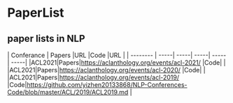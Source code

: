 # PaperList
## paper lists in NLP
| Conferance        | Papers   |URL   |Code   |URL   |
| --------   | -----| -----| -----| -----| -----|
|ACL2021|Papers|https://aclanthology.org/events/acl-2021/ |Code| |
|ACL2021|Papers|https://aclanthology.org/events/acl-2020/ |Code| |
|ACL2021|Papers|https://aclanthology.org/events/acl-2019/ |Code|https://github.com/yizhen20133868/NLP-Conferences-Code/blob/master/ACL/2019/ACL2019.md |
